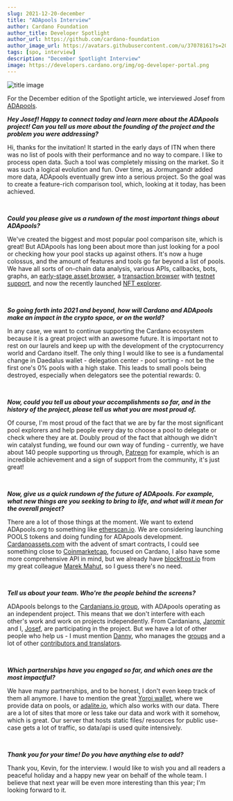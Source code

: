 ```yaml
---
slug: 2021-12-20-december
title: "ADApools Interview"
author: Cardano Foundation
author_title: Developer Spotlight
author_url: https://github.com/cardano-foundation
author_image_url: https://avatars.githubusercontent.com/u/37078161?s=200&v=4
tags: [spo, interview]
description: "December Spotlight Interview"
image: https://developers.cardano.org/img/og-developer-portal.png
---
```


![title image](/img/devblog/adapools.png)
<br />

For the December edition of the Spotlight article, we interviewed Josef from [ADApools](https://adapools.org/).
<br />

**_Hey Josef! Happy to connect today and learn more about the ADApools project! Can you tell us more about the founding of the project and the problem you were addressing?_**

Hi, thanks for the invitation! It started in the early days of ITN when there was no list of pools with their performance and no way to compare. I like to process open data. Such a tool was completely missing on the market. So it was such a logical evolution and fun. Over time, as Jormungandr added more data, ADApools eventually grew into a serious project.
So the goal was to create a feature-rich comparison tool, which, looking at it today, has been achieved.


<br />

<!-- truncate -->

**_Could you please give us a rundown of the most important things about ADApools?_**

We've created the biggest and most popular pool comparison site, which is great! 
But ADApools has long been about more than just looking for a pool or checking how your pool stacks up against others.
It's now a huge colossus, and the amount of features and tools go far beyond a list of pools. We have all sorts of on-chain data analysis, various APIs, callbacks, bots, graphs, an [early-stage asset browser](https://cardanoassets.com/), a [transaction browser]( https://adaex.org/) with [testnet support](https://testnet.adaex.org), and now the recently launched [NFT explorer](https://adapools.org/nft).

<br />

**_So going forth into 2021 and beyond, how will Cardano and ADApools make an impact in the crypto space, or on the world?_**

In any case, we want to continue supporting the Cardano ecosystem because it is a great project with an awesome future. It is important not to rest on our laurels and keep up with the development of the cryptocurrency world and Cardano itself.
The only thing I would like to see is a fundamental change in Daedalus wallet - delegation center - pool sorting - not be the first one's 0% pools with a high stake. This leads to small pools being destroyed, especially when delegators see the potential rewards: 0.


<br />

**_Now, could you tell us about your accomplishments so far, and in the history of the project, please tell us what you are most proud of._**

Of course, I'm most proud of the fact that we are by far the most significant pool explorers and help people every day to choose a pool to delegate or check where they are at. Doubly proud of the fact that although we didn't win catalyst funding, we found our own way of funding - currently, we have about 140 people supporting us through, [Patreon](https://adapools.org/patreons) for example, which is an incredible achievement and a sign of support from the community, it's just great!


<br />

**_Now, give us a quick rundown of the future of ADApools. For example, what new things are you seeking to bring to life, and what will it mean for the overall project?_**

There are a lot of those things at the moment. We want to extend ADApools.org to something like [etherscan.io](https://etherscan.io/). We are considering launching POOLS tokens and doing funding for ADApools development. [Cardanoassets.com](https://cardanoassets.com/) with the advent of smart contracts, I could see something close to [Coinmarketcap](https://coinmarketcap.com/), focused on Cardano, I also have some more comprehensive API in mind, but we already have [blockfrost.io](https://blockfrost.io/) from my great colleague [Marek Mahut](https://twitter.com/stakenuts), so I guess there's no need.



<br />

**_Tell us about your team. Who're the people behind the screens?_**

ADApools belongs to the [Cardanians.io group](https://cardanians.io/en/about ), with ADApools operating as an independent project. This means that we don't interfere with each other's work and work on projects independently. From Cardanians, [Jaromir](https://twitter.com/JaromirTesar) and I, [Josef](https://twitter.com/0xb_yosef), are participating in the project. But we have a lot of other people who help us - I must mention [Danny](https://twitter.com/danny_cryptofay), who manages the [groups](https://adapools.org/groups) and a lot of other [contributors and translators](https://adapools.org/contributors).


<br />

**_Which partnerships have you engaged so far, and which ones are the most impactful?_**

We have many partnerships, and to be honest, I don't even keep track of them all anymore. I have to mention the great [Yoroi wallet](https://yoroi-wallet.com/#/), where we provide data on pools, or [adalite.io](https://adalite.io/), which also works with our data. There are a lot of sites that more or less take our data and work with it somehow, which is great. Our server that hosts static files/ resources for public use-case gets a lot of traffic, so data/api is used quite intensively.
 

<br />

**_Thank you for your time! Do you have anything else to add?_**

Thank you, Kevin, for the interview. I would like to wish you and all readers a peaceful holiday and a happy new year on behalf of the whole team. I believe that next year will be even more interesting than this year; I'm looking forward to it.

<br />
